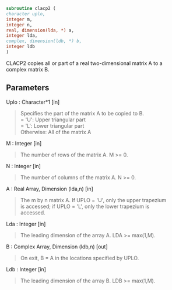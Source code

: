 ```fortran  
subroutine clacp2 (  
character uplo,  
integer m,  
integer n,  
real, dimension(lda, *) a,  
integer lda,  
complex, dimension(ldb, *) b,  
integer ldb  
)  
```  
  
CLACP2 copies all or part of a real two-dimensional matrix A to a  
complex matrix B.  
  
## Parameters  
Uplo : Character*1 [in]  
> Specifies the part of the matrix A to be copied to B.  
> = 'U':      Upper triangular part  
> = 'L':      Lower triangular part  
> Otherwise:  All of the matrix A  
  
M : Integer [in]  
> The number of rows of the matrix A.  M >= 0.  
  
N : Integer [in]  
> The number of columns of the matrix A.  N >= 0.  
  
A : Real Array, Dimension (lda,n) [in]  
> The m by n matrix A.  If UPLO = 'U', only the upper trapezium  
> is accessed; if UPLO = 'L', only the lower trapezium is  
> accessed.  
  
Lda : Integer [in]  
> The leading dimension of the array A.  LDA >= max(1,M).  
  
B : Complex Array, Dimension (ldb,n) [out]  
> On exit, B = A in the locations specified by UPLO.  
  
Ldb : Integer [in]  
> The leading dimension of the array B.  LDB >= max(1,M).  
  
